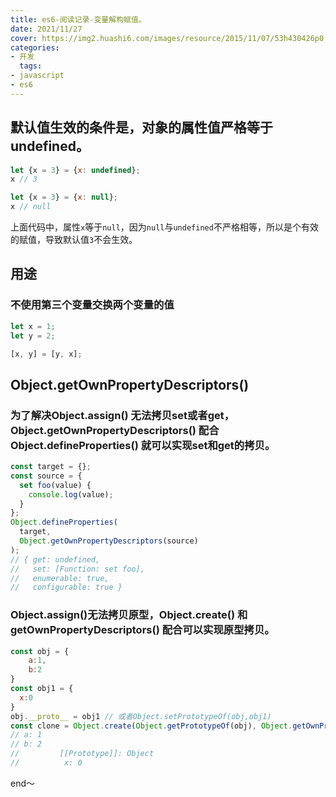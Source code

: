 ```yaml
---
title: es6-阅读记录-变量解构赋值。
date: 2021/11/27
cover: https://img2.huashi6.com/images/resource/2015/11/07/53h430426p0.jpg
categories:
- 开发
  tags:
- javascript
- es6
---
```


## 默认值生效的条件是，对象的属性值严格等于undefined。

```javascript
let {x = 3} = {x: undefined};
x // 3

let {x = 3} = {x: null};
x // null
```
上面代码中，属性`x`等于`null`，因为`null`与`undefined`不严格相等，所以是个有效的赋值，导致默认值`3`不会生效。

## 用途

### 不使用第三个变量交换两个变量的值
```javascript
let x = 1;
let y = 2;

[x, y] = [y, x];
```

## Object.getOwnPropertyDescriptors()
### 为了解决Object.assign() 无法拷贝set或者get，Object.getOwnPropertyDescriptors() 配合 Object.defineProperties() 就可以实现set和get的拷贝。
```javascript
const target = {};
const source = {
  set foo(value) {
    console.log(value);
  }
};
Object.defineProperties(
  target,
  Object.getOwnPropertyDescriptors(source)
);
// { get: undefined,
//   set: [Function: set foo],
//   enumerable: true,
//   configurable: true }
```

### Object.assign()无法拷贝原型，Object.create() 和 getOwnPropertyDescriptors() 配合可以实现原型拷贝。
```javascript
const obj = {
    a:1,
    b:2
}
const obj1 = {
  x:0
}
obj.__proto__ = obj1 // 或者Object.setPrototypeOf(obj,obj1)
const clone = Object.create(Object.getPrototypeOf(obj), Object.getOwnPropertyDescriptors(obj));
// a: 1
// b: 2
//         [[Prototype]]: Object
//          x: 0
```

end～
